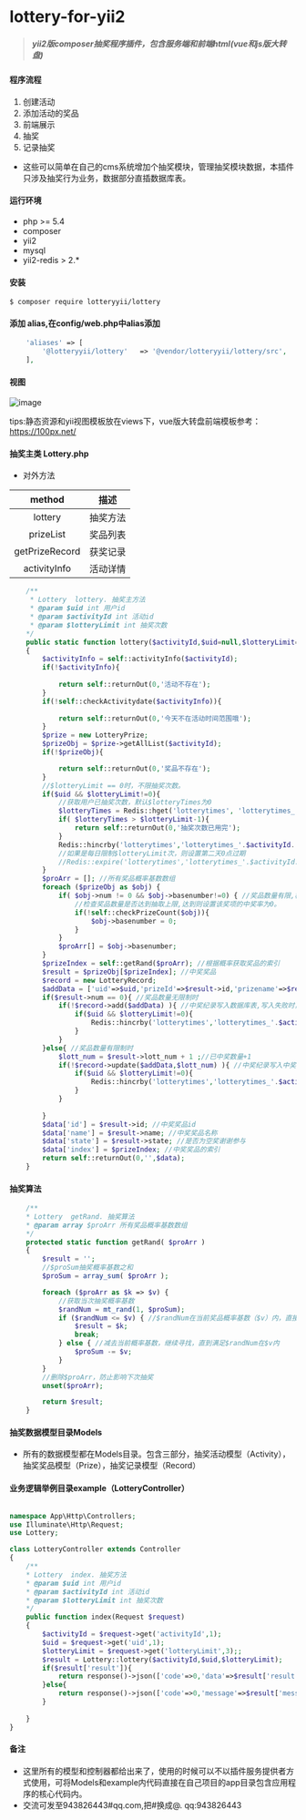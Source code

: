# lottery-for-yii2

> ##### yii2版composer抽奖程序插件，包含服务端和前端html(vue和js版大转盘)

#### 程序流程

1. 创建活动
2. 添加活动的奖品
3. 前端展示
4. 抽奖
5. 记录抽奖

- 这些可以简单在自己的cms系统增加个抽奖模块，管理抽奖模块数据，本插件只涉及抽奖行为业务，数据部分直插数据库表。

#### 运行环境

- php >= 5.4
- composer
- yii2
- mysql
- yii2-redis > 2.*

#### 安装

```
$ composer require lotteryyii/lottery
```

#### 添加 alias,在config/web.php中alias添加

```php
    'aliases' => [
        '@lotteryyii/lottery'   => '@vendor/lotteryyii/lottery/src',
    ],
```

#### 视图

![image](http://www.qiangbus.com/res/images/draw.png)

tips:静态资源和yii视图模板放在views下，vue版大转盘前端模板参考：https://100px.net/

#### 抽奖主类 Lottery.php

- 对外方法

| method | 描述 |
| :----: | :-----: |
| lottery | 抽奖方法 |
| prizeList | 奖品列表 | 
| getPrizeRecord | 获奖记录 |  
| activityInfo | 活动详情 |

```php
	/**
	 * Lottery  lottery. 抽奖主方法
	 * @param $uid int 用户id
	 * @param $activityId int 活动id
	 * @param $lotteryLimit int 抽奖次数
	*/
	public static function lottery($activityId,$uid=null,$lotteryLimit=0)
	{
		$activityInfo = self::activityInfo($activityId);
		if(!$activityInfo){
		
			return self::returnOut(0,'活动不存在');
		}
		if(!self::checkActivitydate($activityInfo)){
		
			return self::returnOut(0,'今天不在活动时间范围哦');
		}
		$prize = new LotteryPrize;
		$prizeObj = $prize->getAllList($activityId);
		if(!$prizeObj){

			return self::returnOut(0,'奖品不存在');
		}
		//$lotteryLimit == 0时，不限抽奖次数。
		if($uid && $lotteryLimit!=0){
			//获取用户已抽奖次数，默认$lotteryTimes为0
			$lotteryTimes = Redis::hget('lotterytimes', 'lotterytimes_'.$activityId.'_'.$uid)?Redis::hget('lotterytimes', 'lotterytimes_'.$activityId.'_'.$uid):0 ;
			if( $lotteryTimes > $lotteryLimit-1){
				return self::returnOut(0,'抽奖次数已用完');
			}
			Redis::hincrby('lotterytimes','lotterytimes_'.$activityId.'_'.$uid,1); //记录用户抽奖次数
			//如果是每日限制$lotteryLimit次，则设置第二天0点过期
			//Redis::expire('lotterytimes','lotterytimes_'.$activityId.'_'.$uid,strtotime(date("Y-m-d",time()))+3600*24-time());
		}
		$proArr = []; //所有奖品概率基数数组
		foreach ($prizeObj as $obj) {
			if( $obj->num != 0 && $obj->basenumber!=0) { //奖品数量有限,概率基数不为0时
				//检查奖品数量是否达到抽取上限,达到则设置该奖项的中奖率为0。
				if(!self::checkPrizeCount($obj)){
					$obj->basenumber = 0;
				}				
			}
			$proArr[] = $obj->basenumber;
		}
		$prizeIndex = self::getRand($proArr); //根据概率获取奖品的索引
		$result = $prizeObj[$prizeIndex]; //中奖奖品
		$record = new LotteryRecord;
		$addData = ['uid'=>$uid,'prizeId'=>$result->id,'prizename'=>$result->name,'activityId'=>$activityInfo->id,'activitytitle'=>$activityInfo->title,'state'=>$result->state,'lotterytime'=>time()];
		if($result->num == 0){ //奖品数量无限制时
			if(!$record->add($addData) ){ //中奖纪录写入数据库表,写入失败时，回退中奖次数
				if($uid && $lotteryLimit!=0){			
					Redis::hincrby('lotterytimes','lotterytimes_'.$activityId.'_'.$uid,-1); 
				}
			}
		}else{ //奖品数量有限制时
			$lott_num = $result->lott_num + 1 ;//已中奖数量+1
			if(!$record->update($addData,$lott_num) ){ //中奖纪录写入中奖记录表并更新奖品表，失败时，回退中奖次数
				if($uid && $lotteryLimit!=0){			
					Redis::hincrby('lotterytimes','lotterytimes_'.$activityId.'_'.$uid,-1); 
				}
			}		
			
		}
		$data['id'] = $result->id; //中奖奖品id
		$data['name'] = $result->name; //中奖奖品名称
		$data['state'] = $result->state; //是否为空奖谢谢参与
		$data['index'] = $prizeIndex; //中奖奖品的索引
		return self::returnOut(0,'',$data);
	}
```

#### 抽奖算法

```php
	/**
	* Lottery  getRand. 抽奖算法
	* @param array $proArr 所有奖品概率基数数组
	*/
	protected static function getRand( $proArr ) 
	{
		$result = '';
		//$proSum抽奖概率基数之和
		$proSum = array_sum( $proArr ); 

		foreach ($proArr as $k => $v) { 
			//获取当次抽奖概率基数
			$randNum = mt_rand(1, $proSum);
			if ($randNum <= $v) { //$randNum在当前奖品概率基数（$v）内，直接返回结果
				$result = $k;
				break;
			} else { //减去当前概率基数，继续寻找，直到满足$randNum在$v内
				$proSum -= $v;
			}
		}
		//删除$proArr，防止影响下次抽奖
		unset($proArr);

		return $result;
	}
```

#### 抽奖数据模型目录Models

- 所有的数据模型都在Models目录。包含三部分，抽奖活动模型（Activity），抽奖奖品模型（Prize），抽奖记录模型（Record）

#### 业务逻辑举例目录example（LotteryController）


```php

namespace App\Http\Controllers;
use Illuminate\Http\Request;
use Lottery;

class LotteryController extends Controller
{
    /**
	* Lottery  index. 抽奖方法
	* @param $uid int 用户id
	* @param $activityId int 活动id
	* @param $lotteryLimit int 抽奖次数
    */
    public function index(Request $request)
    {
    	$activityId = $request->get('activityId',1);
    	$uid = $request->get('uid',1);
    	$lotteryLimit = $request->get('lotteryLimit',3);;
		$result = Lottery::lottery($activityId,$uid,$lotteryLimit);
		if($result['result']){
			return response()->json(['code'=>0,'data'=>$result['result']]);
		}else{
			return response()->json(['code'=>0,'message'=>$result['message']]);
		}
		
    }
}
```

#### 备注

- 这里所有的模型和控制器都给出来了，使用的时候可以不以插件服务提供者方式使用，可将Models和example内代码直接在自己项目的app目录包含应用程序的核心代码内。
- 交流可发至943826443#qq.com,把#换成@. qq:943826443








